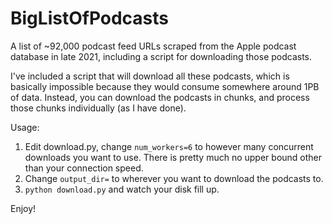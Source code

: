 # BigListOfPodcasts
A list of ~92,000 podcast feed URLs scraped from the Apple podcast database in late 2021, including a script for downloading those podcasts.

I've included a script that will download all these podcasts, which is basically impossible because they would consume somewhere around 1PB of data. Instead, you can download the podcasts in chunks, and process those chunks individually (as I have done).

Usage:

1.  Edit download.py, change `num_workers=6` to however many concurrent downloads you want to use. There is pretty much no upper bound other than your connection speed.
2.  Change `output_dir=` to wherever you want to download the podcasts to.
3.  `python download.py` and watch your disk fill up.

Enjoy!
